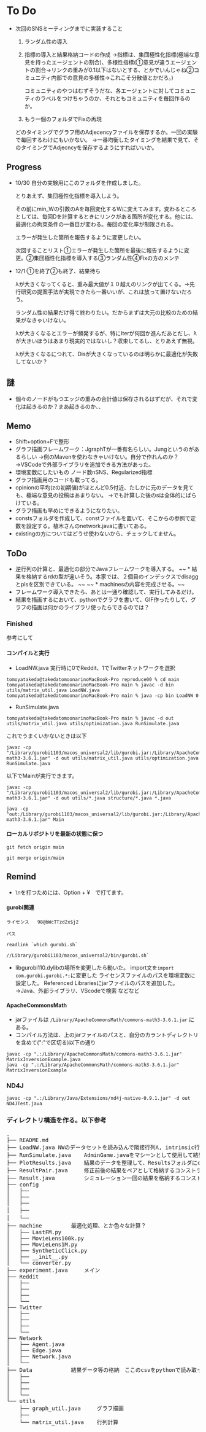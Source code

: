 # To Do
* 次回のSNSミーティングまでに実装すること
	
	1. ランダム性の導入

	2. 指標の導入と結果格納コードの作成
		→指標は、集団極性化指標(極端な意見を持ったエージェントの割合)、多様性指標(①意見が違うエージェントの割合→リンクの重みが0.1以下はないとする、とかでいんじゃね②コミュニティ内部での意見の多様性→これこそ分散値とかだろ。)

		コミュニティのやつはむずそうだな、各エージェントに対してコミュニティのラベルをつけちゃうのか、それともコミュニティを毎回作るのか。

	3. もう一個のフォルダでFixの再現

	どのタイミングでグラフ用のAdjecencyファイルを保存するか。一回の実験で毎回するわけにもいかない。
		→一番均衡したタイミングを結果で見て、そのタイミングでAdjecncyを保存するようにすればいいか。

## Progress
* 10/30
	自分の実験用にこのフォルダを作成しました。

	とりあえず、集団極性化指標を導入しよう。

	その前にmin_Wの引数のAを毎回変化するWに変えてみます。変わるところとしては、毎回Dを計算するときにリンクがある箇所が変化する。他には、最適化の拘束条件の一番目が変わる。毎回の変化率が制限される。

	エラーが発生した箇所を報告するように変更したい。

	次回することリスト①エラーが発生した箇所を最後に報告するように変更。②集団極性化指標を導入する③ランダム性④Fixの方のメンテ

* 12/1
	①を終了②も終了、結果待ち

	λが大きくなってくると、重み最大値が１０越えのリンクが出てくる。→先行研究の提案手法が実現できたら一番いいが、これは放って置けないだろう。

	ランダム性の結果だけ得て終わりたい。だからまずは大元の比較のための結果がなきゃいけない。

	λが大きくなるとエラーが頻発するが、特にIterが何回か進んだあとだし、λが大きいほうはあまり現実的ではないし？収束してるし、とりあえず無視。

	λが大きくなるにつれて、Disが大きくなっているのは明らかに最適化が失敗してないか？

## 謎
* 個々のノードがもつエッジの重みの合計値は保存されるはずだが、それで変化は起きるのか？まあ起きるのか、、



## Memo
* Shift+option+Fで整形
* グラフ描画フレームワーク：JgraphTが一番有名らしい。Jungというのがあるらしい
	→例のMavenを使わなきゃいけない。自分で作れんのか？
	→VSCodeで外部ライブラリを追加できる方法があった。
* 環境変数にしたいもの
	ノード数nSNS、Regularized指標
* グラフ描画用のコードも載ってる。
* opinionの平均(zの初期値)がほとんど0.5付近、たしかに元のデータを見ても、極端な意見の投稿はあまりない。
	→でも計算した後のsは全体的にばらけている。
* グラフ描画も早めにできるようになりたい。
* constsフォルダを作成して、constファイルを置いて、そこからの参照で定数を設定する。植木さんのnetwork.javaに書いてある。
* existingの方についてはどうせ使わないから、チェックしてません。

## ToDo
* 逆行列の計算と、最適化の部分でJavaフレームワークを導入する。
~~ * 結果を格納するrdの型が違いそう。本家では、２個目のインデックスでdisaggとplsを区別できている。 ~~
~~ * machinesの内容を完成させる。~~
* フレームワーク導入できたら、あとは一通り確認して、実行してみるだけ。
* 結果を描画するにおいて、pythonでグラフを書いて、GIF作ったりして、グラフの描画は何かのライブラリ使ったらできるのでは？

### Finished 
参考にして

#### コンパイルと実行
* LoadNW.java
	実行時に0でReddit、1でTwitterネットワークを選択
```
tomoyatakeda@takedatomoonarinoMacBook-Pro reproduce00 % cd main
tomoyatakeda@takedatomoonarinoMacBook-Pro main % javac -d bin utils/matrix_util.java LoadNW.java 
tomoyatakeda@takedatomoonarinoMacBook-Pro main % java -cp bin LoadNW 0       
```

* RunSimulate.java
```
tomoyatakeda@takedatomoonarinoMacBook-Pro main % javac -d out utils/matrix_util.java utils/optimization.java RunSimulate.java
```

これでうまくいかないときは以下

```
javac -cp "/Library/gurobi1103/macos_universal2/lib/gurobi.jar:/Library/ApacheCommonsMath/commons-math3-3.6.1.jar" -d out utils/matrix_util.java utils/optimization.java RunSimulate.java
```

以下でMainが実行できます。

```
javac -cp "/Library/gurobi1103/macos_universal2/lib/gurobi.jar:/Library/ApacheCommonsMath/commons-math3-3.6.1.jar" -d out utils/*.java structure/*.java *.java
```

```
java -cp "out:/Library/gurobi1103/macos_universal2/lib/gurobi.jar:/Library/ApacheCommonsMath/commons-math3-3.6.1.jar" Main
```

#### ローカルリポジトリを最新の状態に保つ
```
git fetch origin main
```
```
git merge origin/main
```

## Remind
* \nを打つためには、Option + ¥　で打てます。

#### gurobi関連
	ライセンス	98@bWcTTzd2x$j2
	
	パス	

```
readlink `which gurobi.sh`
```
```
//Library/gurobi1103/macos_universal2/bin/gurobi.sh`
```
* 
	libgurobi110.dylibの場所を変更したら動いた。
	import文を```import com.gurobi.gurobi.*;```に変更した
	ライセンスファイルのパスを環境変数に設定した。
	Referenced Librariesにjarファイルのパスを追加した。→Java、外部ライブラリ、VScodeで検索
	などなど

#### ApacheCommonsMath
* jarファイルは 
	```/Library/ApacheCommonsMath/commons-math3-3.6.1.jar```
	にある。
* コンパイル方法は、上のjarファイルのパスと、自分のカラントディレクトリを含めて(":"で区切る)以下の通り
```
javac -cp ".:/Library/ApacheCommonsMath/commons-math3-3.6.1.jar" MatrixInversionExample.java
java -cp ".:/Library/ApacheCommonsMath/commons-math3-3.6.1.jar" MatrixInversionExample
```

### ND4J
```
javac -cp ".:/Library/Java/Extensions/nd4j-native-0.9.1.jar" -d out ND4JTest.java
```


### ディレクトリ構造を作る。以下参考
<pre>
.
├── README.md
├── LoadNW.java	NWのデータセットを読み込んで隣接行列A, intrinsic行列sを作成
├── RunSimulate.java	AdminGame.javaをマシーンとして使用して結果を返す
├── PlotResults.java	結果のデータを整理して、Resultsフォルダにcsvとして吐き出す
├── ResultPair.java		修正前後の結果をペアとして格納するコンストラクタ用
├── Result.java			シミュレーション一回の結果を格納するコンストラクタ用
├── config
│   ├── 
│   ├── 
│   ├── 
│   ├──　
│   └──　
├── machine			最適化処理、とか色々な計算？
│   ├── LastFM.py
│   ├── MovieLens100k.py
│   ├── MovieLens1M.py
│   ├── SyntheticClick.py
│   ├── __init__.py
│   └── converter.py
├── experiment.java		メイン
├── Reddit
│   ├── 
│   ├── 
│   ├── 
│   └── 
├── Twitter
│   ├── 
│   ├── 
│   ├── 
│   └── 
├── Network
│   ├── Agent.java
│   ├── Edge.java
│   ├── Network.java
│   └── 	
├── Data			結果データ等の格納　ここのcsvをpythonで読み取って描画させよう。python使って描画させたいグラフ構造とかもココに吐き出させる。
│   ├── 
│   ├── 
│   ├── 
│   └── 
└── utils
    ├── graph_util.java		グラフ描画
    ├── 
    └── matrix_util.java	行列計算
</pre>
